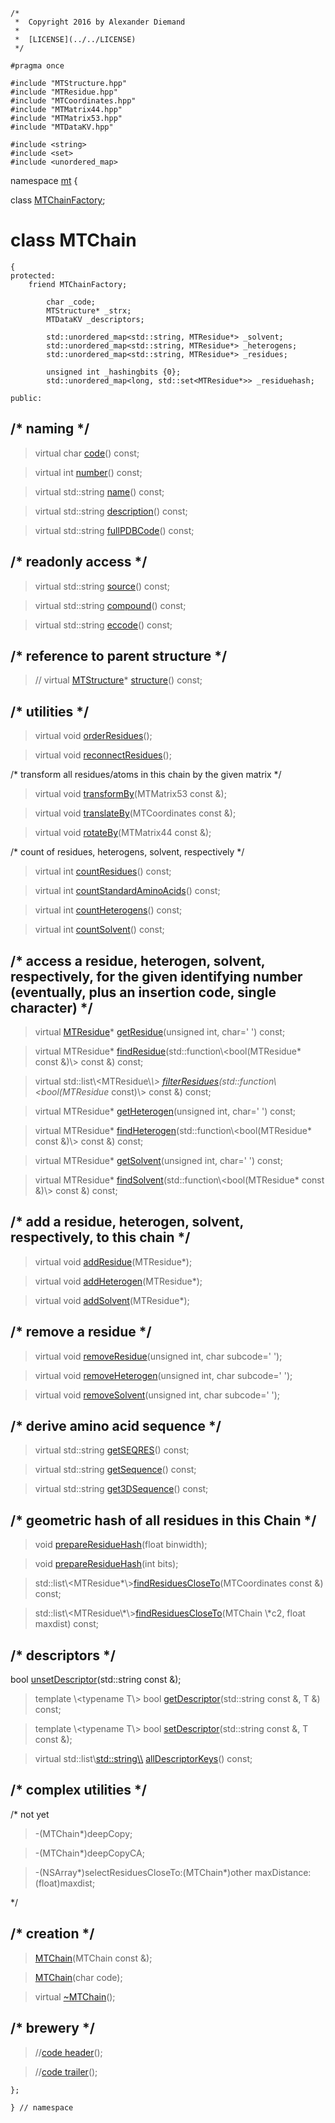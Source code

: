 ~~~ { .cpp }
/*
 *  Copyright 2016 by Alexander Diemand
 *
 *  [LICENSE](../../LICENSE)
 */

#pragma once

#include "MTStructure.hpp"
#include "MTResidue.hpp"
#include "MTCoordinates.hpp"
#include "MTMatrix44.hpp"
#include "MTMatrix53.hpp"
#include "MTDataKV.hpp"

#include <string>
#include <set>
#include <unordered_map>
~~~

namespace [mt](namespace_mt.list) {

class [MTChainFactory](MTChainFactory.hpp.md);

# class MTChain

~~~ { .cpp }
{
protected:
	friend MTChainFactory;

        char _code;
        MTStructure* _strx;
        MTDataKV _descriptors;

        std::unordered_map<std::string, MTResidue*> _solvent;
        std::unordered_map<std::string, MTResidue*> _heterogens;
        std::unordered_map<std::string, MTResidue*> _residues;

        unsigned int _hashingbits {0};
        std::unordered_map<long, std::set<MTResidue*>> _residuehash;

public:
~~~

## /* naming */

>virtual char [code](MTChain_naming.cpp.md)() const;

>virtual int [number](MTChain_naming.cpp.md)() const;

>virtual std::string [name](MTChain_naming.cpp.md)() const;

>virtual std::string [description](MTChain_naming.cpp.md)() const;

>virtual std::string [fullPDBCode](MTChain_naming.cpp.md)() const;

## /* readonly access */

>virtual std::string [source](MTChain_access.cpp.md)() const;

>virtual std::string [compound](MTChain_access.cpp.md)() const;

>virtual std::string [eccode](MTChain_access.cpp.md)() const;

## /* reference to parent structure */

> // virtual [MTStructure](MTStructure.hpp.md)* [structure](MTChain_access.cpp.md)() const;


## /* utilities */

>virtual void [orderResidues](MTChain_utilities.cpp.md)();

>virtual void [reconnectResidues](MTChain_utilities.cpp.md)();

/* transform all residues/atoms in this chain by the given matrix */

>virtual void [transformBy](MTChain_transformation.cpp.md)(MTMatrix53 const &);

>virtual void [translateBy](MTChain_transformation.cpp.md)(MTCoordinates const &);

>virtual void [rotateBy](MTChain_transformation.cpp.md)(MTMatrix44 const &);


/* count of residues, heterogens, solvent, respectively */

>virtual int [countResidues](MTChain_counts.cpp.md)() const;

>virtual int [countStandardAminoAcids](MTChain_counts.cpp.md)() const;

>virtual int [countHeterogens](MTChain_counts.cpp.md)() const;

>virtual int [countSolvent](MTChain_counts.cpp.md)() const;

## /* access a residue, heterogen, solvent, respectively, for the given identifying number (eventually, plus an insertion code, single character) */

> virtual [MTResidue](MTResidue.hpp.md)* [getResidue](MTChain_get.cpp.md)(unsigned int, char=' ') const;

> virtual MTResidue* [findResidue](MTChain_get.cpp.md)(std::function\\<bool(MTResidue* const &)\\> const &) const;

> virtual std::list\\<MTResidue\\*\\> [filterResidues](MTChain_get.cpp.md)(std::function\\<bool(MTResidue* const)\\> const &) const;

> virtual MTResidue* [getHeterogen](MTChain_get.cpp.md)(unsigned int, char=' ') const;

> virtual MTResidue* [findHeterogen](MTChain_get.cpp.md)(std::function\\<bool(MTResidue* const &)\\> const &) const;

> virtual MTResidue* [getSolvent](MTChain_get.cpp.md)(unsigned int, char=' ') const;

> virtual MTResidue* [findSolvent](MTChain_get.cpp.md)(std::function\\<bool(MTResidue* const &)\\> const &) const;

## /* add a residue, heterogen, solvent, respectively, to this chain */

> virtual void [addResidue](MTChain_add.cpp.md)(MTResidue*);

> virtual void [addHeterogen](MTChain_add.cpp.md)(MTResidue*);

> virtual void [addSolvent](MTChain_add.cpp.md)(MTResidue*);

## /* remove a residue */

> virtual void [removeResidue](MTChain_remove.cpp.md)(unsigned int, char subcode=' ');

> virtual void [removeHeterogen](MTChain_remove.cpp.md)(unsigned int, char subcode=' ');

> virtual void [removeSolvent](MTChain_remove.cpp.md)(unsigned int, char subcode=' ');

## /* derive amino acid sequence */

> virtual std::string [getSEQRES](MTChain_sequence.cpp.md)() const;

> virtual std::string [getSequence](MTChain_sequence.cpp.md)() const;

> virtual std::string [get3DSequence](MTChain_sequence.cpp.md)() const;

## /* geometric hash of all residues in this Chain */

> void [prepareResidueHash](MTChain_residuehash.cpp.md)(float binwidth);

> void [prepareResidueHash](MTChain_residuehash.cpp.md)(int bits);

> std::list\\<MTResidue*\\>[findResiduesCloseTo](MTChain_residuehash.cpp.md)(MTCoordinates const &) const;

> std::list\\<MTResidue\\*\\>[findResiduesCloseTo](MTChain_residuehash.cpp.md)(MTChain \\*c2, float maxdist) const;


## /* descriptors */

bool [unsetDescriptor](MTChain_descriptors.cpp.md)(std::string const &);

>template \\<typename T\\>
bool [getDescriptor](MTChain_descriptors.cpp.md)(std::string const &, T &) const;

>template \\<typename T\\>
bool [setDescriptor](MTChain_descriptors.cpp.md)(std::string const &, T const &);

>virtual std::list\\<std::string\\> [allDescriptorKeys](MTChain_descriptors.cpp.md)() const;

## /* complex utilities */

/* not yet

> -(MTChain*)deepCopy;

> -(MTChain*)deepCopyCA;

> -(NSArray*)selectResiduesCloseTo:(MTChain*)other maxDistance:(float)maxdist;

*/

##  /* creation */

>[MTChain](MTChain_ctor.cpp.md)(MTChain const &);

>[MTChain](MTChain_ctor.cpp.md)(char code);

>virtual [~MTChain](MTChain_dtor.cpp.md)();

## /* brewery */

>//[code header](MTChain_-alpha-.md)();

>//[code trailer](MTChain_-omega-.md)();


~~~ { .cpp }
};

} // namespace
~~~
